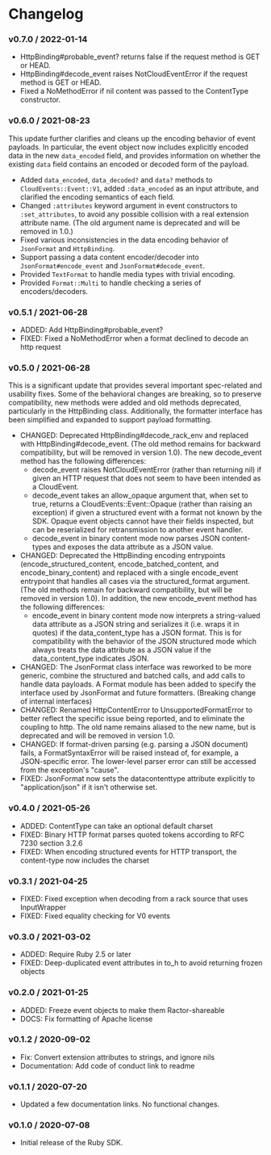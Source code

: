 # Changelog

### v0.7.0 / 2022-01-14

* HttpBinding#probable_event? returns false if the request method is GET or HEAD.
* HttpBinding#decode_event raises NotCloudEventError if the request method is GET or HEAD. 
* Fixed a NoMethodError if nil content was passed to the ContentType constructor.

### v0.6.0 / 2021-08-23

This update further clarifies and cleans up the encoding behavior of event payloads. In particular, the event object now includes explicitly encoded data in the new `data_encoded` field, and provides information on whether the existing `data` field contains an encoded or decoded form of the payload.

* Added `data_encoded`, `data_decoded?` and `data?` methods to `CloudEvents::Event::V1`, added `:data_encoded` as an input attribute, and clarified the encoding semantics of each field.
* Changed `:attributes` keyword argument in event constructors to `:set_attributes`, to avoid any possible collision with a real extension attribute name. (The old argument name is deprecated and will be removed in 1.0.)
* Fixed various inconsistencies in the data encoding behavior of `JsonFormat` and `HttpBinding`.
* Support passing a data content encoder/decoder into `JsonFormat#encode_event` and `JsonFormat#decode_event`.
* Provided `TextFormat` to handle media types with trivial encoding.
* Provided `Format::Multi` to handle checking a series of encoders/decoders.

### v0.5.1 / 2021-06-28

* ADDED: Add HttpBinding#probable_event? 
* FIXED: Fixed a NoMethodError when a format declined to decode an http request 

### v0.5.0 / 2021-06-28

This is a significant update that provides several important spec-related and usability fixes. Some of the behavioral changes are breaking, so to preserve compatibility, new methods were added and old methods deprecated, particularly in the HttpBinding class. Additionally, the formatter interface has been simplified and expanded to support payload formatting.

* CHANGED: Deprecated HttpBinding#decode_rack_env and replaced with HttpBinding#decode_event. (The old method remains for backward compatibility, but will be removed in version 1.0). The new decode_event method has the following differences:
    * decode_event raises NotCloudEventError (rather than returning nil) if given an HTTP request that does not seem to have been intended as a CloudEvent.
    * decode_event takes an allow_opaque argument that, when set to true, returns a CloudEvents::Event::Opaque (rather than raising an exception) if given a structured event with a format not known by the SDK. Opaque event objects cannot have their fields inspected, but can be reserialized for retransmission to another event handler.
    * decode_event in binary content mode now parses JSON content-types and exposes the data attribute as a JSON value.
* CHANGED: Deprecated the HttpBinding encoding entrypoints (encode_structured_content, encode_batched_content, and encode_binary_content) and replaced with a single encode_event entrypoint that handles all cases via the structured_format argument. (The old methods remain for backward compatibility, but will be removed in version 1.0). In addition, the new encode_event method has the following differences:
    * encode_event in binary content mode now interprets a string-valued data attribute as a JSON string and serializes it (i.e. wraps it in quotes) if the data_content_type has a JSON format. This is for compatibility with the behavior of the JSON structured mode which always treats the data attribute as a JSON value if the data_content_type indicates JSON.
* CHANGED: The JsonFormat class interface was reworked to be more generic, combine the structured and batched calls, and add calls to handle data payloads. A Format module has been added to specify the interface used by JsonFormat and future formatters. (Breaking change of internal interfaces)
* CHANGED: Renamed HttpContentError to UnsupportedFormatError to better reflect the specific issue being reported, and to eliminate the coupling to http. The old name remains aliased to the new name, but is deprecated and will be removed in version 1.0.
* CHANGED: If format-driven parsing (e.g. parsing a JSON document) fails, a FormatSyntaxError will be raised instead of, for example, a JSON-specific error. The lower-level parser error can still be accessed from the exception's "cause".
* FIXED: JsonFormat now sets the datacontenttype attribute explicitly to "application/json" if it isn't otherwise set.

### v0.4.0 / 2021-05-26

* ADDED: ContentType can take an optional default charset 
* FIXED: Binary HTTP format parses quoted tokens according to RFC 7230 section 3.2.6 
* FIXED: When encoding structured events for HTTP transport, the content-type now includes the charset

### v0.3.1 / 2021-04-25

* FIXED: Fixed exception when decoding from a rack source that uses InputWrapper 
* FIXED: Fixed equality checking for V0 events 

### v0.3.0 / 2021-03-02

* ADDED: Require Ruby 2.5 or later
* FIXED: Deep-duplicated event attributes in to_h to avoid returning frozen objects 

### v0.2.0 / 2021-01-25

* ADDED: Freeze event objects to make them Ractor-shareable
* DOCS: Fix formatting of Apache license 

### v0.1.2 / 2020-09-02

* Fix: Convert extension attributes to strings, and ignore nils 
* Documentation: Add code of conduct link to readme

### v0.1.1 / 2020-07-20

* Updated a few documentation links. No functional changes.

### v0.1.0 / 2020-07-08

* Initial release of the Ruby SDK.
